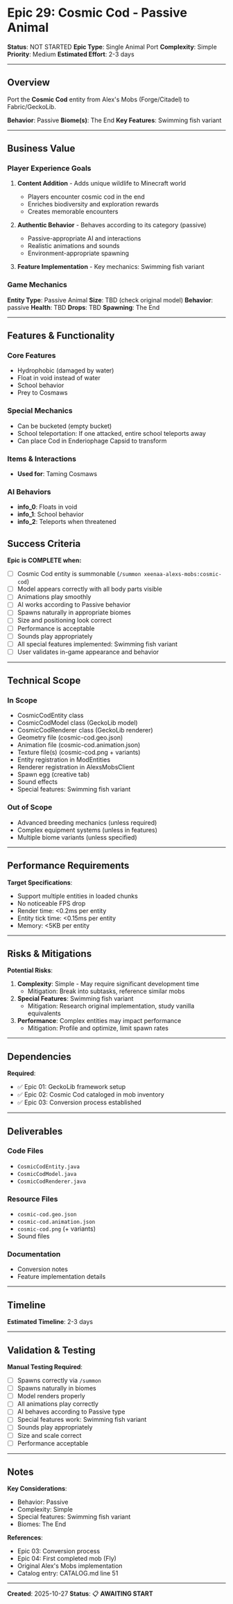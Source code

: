 # Epic 29: Cosmic Cod - Passive Animal

**Status**: NOT STARTED
**Epic Type**: Single Animal Port
**Complexity**: Simple
**Priority**: Medium
**Estimated Effort**: 2-3 days

---

## Overview

Port the **Cosmic Cod** entity from Alex's Mobs (Forge/Citadel) to Fabric/GeckoLib.

**Behavior**: Passive
**Biome(s)**: The End
**Key Features**: Swimming fish variant

---

## Business Value

### Player Experience Goals

1. **Content Addition** - Adds unique wildlife to Minecraft world
   - Players encounter cosmic cod in the end
   - Enriches biodiversity and exploration rewards
   - Creates memorable encounters

2. **Authentic Behavior** - Behaves according to its category (passive)
   - Passive-appropriate AI and interactions
   - Realistic animations and sounds
   - Environment-appropriate spawning

3. **Feature Implementation** - Key mechanics: Swimming fish variant

### Game Mechanics

**Entity Type**: Passive Animal
**Size**: TBD (check original model)
**Behavior**: passive
**Health**: TBD
**Drops**: TBD
**Spawning**: The End

---

## Features & Functionality

### Core Features
- Hydrophobic (damaged by water)
- Float in void instead of water
- School behavior
- Prey to Cosmaws

### Special Mechanics
- Can be bucketed (empty bucket)
- School teleportation: If one attacked, entire school teleports away
- Can place Cod in Enderiophage Capsid to transform

### Items & Interactions
- **Used for**: Taming Cosmaws

### AI Behaviors
- **info_0**: Floats in void
- **info_1**: School behavior
- **info_2**: Teleports when threatened


## Success Criteria

**Epic is COMPLETE when:**

- [ ] Cosmic Cod entity is summonable (`/summon xeenaa-alexs-mobs:cosmic-cod`)
- [ ] Model appears correctly with all body parts visible
- [ ] Animations play smoothly
- [ ] AI works according to Passive behavior
- [ ] Spawns naturally in appropriate biomes
- [ ] Size and positioning look correct
- [ ] Performance is acceptable
- [ ] Sounds play appropriately
- [ ] All special features implemented: Swimming fish variant
- [ ] User validates in-game appearance and behavior

---

## Technical Scope

### In Scope

- CosmicCodEntity class
- CosmicCodModel class (GeckoLib model)
- CosmicCodRenderer class (GeckoLib renderer)
- Geometry file (cosmic-cod.geo.json)
- Animation file (cosmic-cod.animation.json)
- Texture file(s) (cosmic-cod.png + variants)
- Entity registration in ModEntities
- Renderer registration in AlexsMobsClient
- Spawn egg (creative tab)
- Sound effects
- Special features: Swimming fish variant

### Out of Scope

- Advanced breeding mechanics (unless required)
- Complex equipment systems (unless in features)
- Multiple biome variants (unless specified)

---

## Performance Requirements

**Target Specifications**:
- Support multiple entities in loaded chunks
- No noticeable FPS drop
- Render time: <0.2ms per entity
- Entity tick time: <0.15ms per entity
- Memory: <5KB per entity

---

## Risks & Mitigations

**Potential Risks**:
1. **Complexity**: Simple - May require significant development time
   - Mitigation: Break into subtasks, reference similar mobs
2. **Special Features**: Swimming fish variant
   - Mitigation: Research original implementation, study vanilla equivalents
3. **Performance**: Complex entities may impact performance
   - Mitigation: Profile and optimize, limit spawn rates

---

## Dependencies

**Required**:
- ✅ Epic 01: GeckoLib framework setup
- ✅ Epic 02: Cosmic Cod cataloged in mob inventory
- ✅ Epic 03: Conversion process established

---

## Deliverables

### Code Files
- `CosmicCodEntity.java`
- `CosmicCodModel.java`
- `CosmicCodRenderer.java`

### Resource Files
- `cosmic-cod.geo.json`
- `cosmic-cod.animation.json`
- `cosmic-cod.png` (+ variants)
- Sound files

### Documentation
- Conversion notes
- Feature implementation details

---

## Timeline

**Estimated Timeline**: 2-3 days

---

## Validation & Testing

**Manual Testing Required**:
- [ ] Spawns correctly via `/summon`
- [ ] Spawns naturally in biomes
- [ ] Model renders properly
- [ ] All animations play correctly
- [ ] AI behaves according to Passive type
- [ ] Special features work: Swimming fish variant
- [ ] Sounds play appropriately
- [ ] Size and scale correct
- [ ] Performance acceptable

---

## Notes

**Key Considerations**:
- Behavior: Passive
- Complexity: Simple
- Special features: Swimming fish variant
- Biomes: The End

**References**:
- Epic 03: Conversion process
- Epic 04: First completed mob (Fly)
- Original Alex's Mobs implementation
- Catalog entry: CATALOG.md line 51

---

**Created**: 2025-10-27
**Status**: 📋 **AWAITING START**
